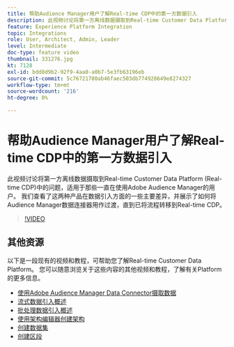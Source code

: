```yaml
---
title: 帮助Audience Manager用户了解Real-time CDP中的第一方数据引入
description: 此视频讨论将第一方离线数据摄取到Real-time Customer Data Platform (Real-time CDP)中的问题，适用于那些一直在使用Adobe Audience Manager的用户。 我们查看了这两种产品在数据引入方面的一些主要差异，并展示了如何将Audience Manager数据连接器用作过渡，直到已将流程转移到Real-time CDP。
feature: Experience Platform Integration
topic: Integrations
role: User, Architect, Admin, Leader
level: Intermediate
doc-type: feature video
thumbnail: 331276.jpg
kt: 7128
exl-id: bdd8d9b2-92f9-4aa0-a0b7-5e3fb63196eb
source-git-commit: 5c76721780ab46faec503db774928649e8274327
workflow-type: tm+mt
source-wordcount: '216'
ht-degree: 0%

---
```


# 帮助Audience Manager用户了解Real-time CDP中的第一方数据引入

此视频讨论将第一方离线数据摄取到Real-time Customer Data Platform (Real-time CDP)中的问题，适用于那些一直在使用Adobe Audience Manager的用户。 我们查看了这两种产品在数据引入方面的一些主要差异，并展示了如何将Audience Manager数据连接器用作过渡，直到已将流程转移到Real-time CDP。


>[!VIDEO](https://video.tv.adobe.com/v/331276/?quality=12&learn=on)

## 其他资源

以下是一段现有的视频和教程，可帮助您了解Real-time Customer Data Platform。 您可以随意浏览关于这些内容的其他视频和教程，了解有关Platform的更多信息。

* [使用Adobe Audience Manager Data Connector摄取数据](https://experienceleague.adobe.com/docs/platform-learn/tutorials/sources/ingest-data-from-aam.html?lang=en#sources)
* [流式数据引入概述](https://experienceleague.adobe.com/docs/platform-learn/tutorials/data-ingestion/understanding-streaming-ingestion.html?lang=en#data-ingestion)
* [批处理数据引入概述](https://experienceleague.adobe.com/docs/platform-learn/tutorials/data-ingestion/batch-ingestion-overview.html?lang=en#data-ingestion)
* [使用架构编辑器创建架构](https://experienceleague.adobe.com/docs/experience-platform/xdm/tutorials/create-schema-ui.html?lang=en#getting-started)
* [创建数据集](https://experienceleague.adobe.com/docs/platform-learn/getting-started-for-data-architects-and-data-engineers/create-datasets.html?lang=en#permissions-required)
* [创建区段](https://experienceleague.adobe.com/docs/platform-learn/tutorials/segments/create-segments.html?lang=en#segments)
